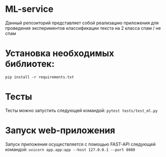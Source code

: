 # ML-service
Данный репозиторий представляет собой реализацию приложения для проведения экспериментов классификации текста на 2 класса спам / не спам
# Установка необходимых библиотек:
```pip install -r requirements.txt```
# Тесты 
Тесты можно запустить следующей командой:
```pytest tests/test_ml.py```
# Запуск web-приложения
Запуск приложения осуществляется с помощью FAST-API следующей командой:
```uvicorn app.app:app --host 127.0.0.1 --port 8080```
